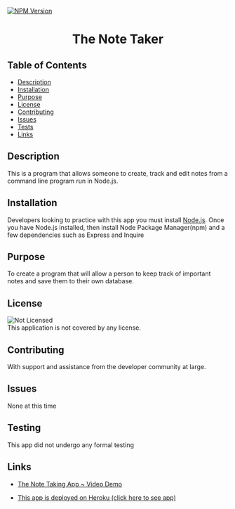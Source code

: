 [![NPM Version](https://img.shields.io/npm/v/npm.svg?style=flat)]()
<br />

  <h1 align="center"> The Note Taker </h1>
     
  ## Table of Contents
  - [Description](#description)
  - [Installation](#installation)
  - [Purpose](#purpose)
  - [License](#license)
  - [Contributing](#contributing)
  - [Issues](#issues)
  - [Tests](#tests)
  - [Links](#links)
  ## Description
   This is a program that allows someone to create, track and edit notes from a command line program run in Node.js.
  ## Installation
   Developers looking to practice with this app you must install [Node.js](https://nodejs.org/en/).  Once you have Node.js installed, then install Node Package Manager(npm) and a few dependencies such as Express and Inquire

## Purpose

To create a program that will allow a person to keep track of important notes and save them to their own database.

## License

![Not Licensed](https://img.shields.io/badge/license--tertiary)
<br />
This application is not covered by any license.

## Contributing

With support and assistance from the developer community at large.

## Issues

None at this time

## Testing

This app did not undergo any formal testing

## Links

- [The Note Taking App ~ Video Demo](https://youtu.be/OSGtYnhvZoc)

- [This app is deployed on Heroku (click here to see app)](https://dashboard.heroku.com/apps/stark-castle-00977)
